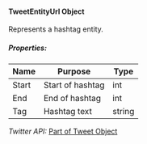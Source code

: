 #### TweetEntityUrl Object

Represents a hashtag entity.

##### Properties:

| Name | Purpose | Type |
|------|---------|------|
| Start | Start of hashtag | int |
| End | End of hashtag | int |
| Tag | Hashtag text | string |

*Twitter API:* [Part of Tweet Object](https://developer.twitter.com/en/docs/twitter-api/data-dictionary/object-model/tweet)